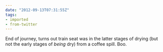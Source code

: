 ```yaml
---
date: "2012-09-13T07:31:55Z"
tags:
- imported
- from-twitter
---
```

End of journey, turns out train seat was in the latter stages of drying \(but not the early stages of *being* dry) from a coffee spill. Boo.
